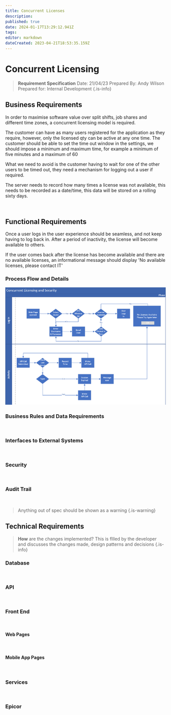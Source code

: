 ```yaml
---
title: Concurrent Licenses
description: 
published: true
date: 2024-01-17T13:29:12.941Z
tags: 
editor: markdown
dateCreated: 2023-04-21T18:53:35.159Z
---
```


# Concurrent Licensing

> **Requirement Specification**
> Date: 21/04/23
> Prepared By: Andy Wilson
> Prepared for: Internal Development
{.is-info}

## Business Requirements

In order to maximise software value over split shifts, job shares and different time zones, a concurrent licensing model is required.

The customer can have as many users registered for the application as they require, however, only the licensed qty can be active at any one time. The customer should be able to set the time out window in the settings, we should impose a minimum and maximum time, for example a minimum of five minutes and a maximum of 60

What we need to avoid is the customer having to wait for one of the other users to be timed out, they need a mechanism for logging out a user if required.

The server needs to record how many times a license was not available, this needs to be recorded as a date/time, this data will be stored on a rolling sixty days.



<br/>

## Functional Requirements
Once a user logs in the user experience should be seamless, and not keep having to log back in. After a period of inactivity, the license will become available to others. 


If the user comes back after the license has become available and there are no available licenses, an informational message should display 'No available licenses, please contact IT' 



### Process Flow and Details
![concurrent_license_flow.png](/ProcedureHome/concurrent_license_flow.png)
<br/>

### Business Rules and Data Requirements
<br/>

### Interfaces to External Systems
<br/>

### Security
<br/>

### Audit Trail
<br/>

> Anything out of spec should be shown as a warning
{.is-warning}


## Technical Requirements

> **How** are the changes implemented?
> This is fllled by the developer and discusses the changes made, design patterns and decisions
{.is-info}

### Database
<br/>

### API
<br/>

### Front End
<br/>

#### Web Pages
<br/>

#### Mobile App Pages
<br/>

### Services
<br/>

### Epicor

